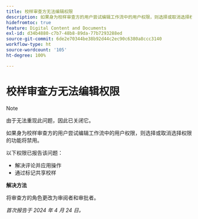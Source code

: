 ```yaml
---
title: 校样审查方无法编辑权限
description: 如果身为校样审查方的用户尝试编辑工作流中的用户权限，则选择或取消选择权限的功能将禁用。
hidefromtoc: true
feature: Digital Content and Documents
exl-id: d34b4880-c7b7-48b8-89da-77b7293288ed
source-git-commit: 6de2e70344be38b92d44c2ec90c6380a8ccc3140
workflow-type: ht
source-wordcount: '105'
ht-degree: 100%

---
```


# 校样审查方无法编辑权限

>[!NOTE]
>
>由于无法重现此问题，因此已关闭它。

如果身为校样审查方的用户尝试编辑工作流中的用户权限，则选择或取消选择权限的功能将禁用。

以下权限已报告该问题：

* 解决评论并应用操作
* 通过标记共享校样

**解决方法**

将审查方的角色更改为审阅者和审批者。

_首次报告于 2024 年 4 月 24 日。_
